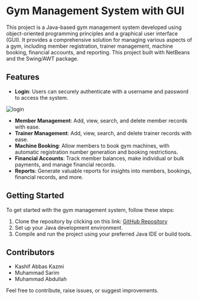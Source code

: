 # Gym Management System with GUI

This project is a Java-based gym management system developed using object-oriented programming principles and a graphical user interface (GUI). It provides a comprehensive solution for managing various aspects of a gym, including member registration, trainer management, machine booking, financial accounts, and reporting. This project built with NetBeans and the Swing/AWT package.

## Features

- **Login**: Users can securely authenticate with a username and password to access the system.
  
![login](https://github.com/KaShiekzmi/Gym-Management-System-GUI-OOP-Java-Project/assets/114513868/76e6cf42-afb6-422e-beb0-48f452a7f2c3)
- **Member Management**: Add, view, search, and delete member records with ease.
- **Trainer Management**: Add, view, search, and delete trainer records with ease.
- **Machine Booking**: Allow members to book gym machines, with automatic registration number generation and booking restrictions.
- **Financial Accounts**: Track member balances, make individual or bulk payments, and manage financial records.
- **Reports**: Generate valuable reports for insights into members, bookings, financial records, and more.

## Getting Started

To get started with the gym management system, follow these steps:

1. Clone the repository by clicking on this link: [GitHub Repository](https://github.com/KaShiekzmi/Gym-Management-System-GUI-OOP-Java-Project)
2. Set up your Java development environment.
3. Compile and run the project using your preferred Java IDE or build tools.

## Contributors

- Kashif Abbas Kazmi
- Muhammad Sarim
- Muhammad Abdullah

Feel free to contribute, raise issues, or suggest improvements.
